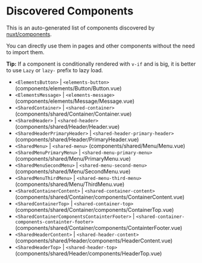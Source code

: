 # Discovered Components

This is an auto-generated list of components discovered by [nuxt/components](https://github.com/nuxt/components).

You can directly use them in pages and other components without the need to import them.

**Tip:** If a component is conditionally rendered with `v-if` and is big, it is better to use `Lazy` or `lazy-` prefix to lazy load.

- `<ElementsButton>` | `<elements-button>` (components/elements/Button/Button.vue)
- `<ElementsMessage>` | `<elements-message>` (components/elements/Message/Message.vue)
- `<SharedContainer>` | `<shared-container>` (components/shared/Container/Container.vue)
- `<SharedHeader>` | `<shared-header>` (components/shared/Header/Header.vue)
- `<SharedHeaderPrimaryHeader>` | `<shared-header-primary-header>` (components/shared/Header/PrimaryHeader.vue)
- `<SharedMenu>` | `<shared-menu>` (components/shared/Menu/Menu.vue)
- `<SharedMenuPrimaryMenu>` | `<shared-menu-primary-menu>` (components/shared/Menu/PrimaryMenu.vue)
- `<SharedMenuSecondMenu>` | `<shared-menu-second-menu>` (components/shared/Menu/SecondMenu.vue)
- `<SharedMenuThirdMenu>` | `<shared-menu-third-menu>` (components/shared/Menu/ThirdMenu.vue)
- `<SharedContainerContent>` | `<shared-container-content>` (components/shared/Container/components/ContainerContent.vue)
- `<SharedContainerTop>` | `<shared-container-top>` (components/shared/Container/components/ContainerTop.vue)
- `<SharedContainerComponentsContainterFooter>` | `<shared-container-components-containter-footer>` (components/shared/Container/components/ContainterFooter.vue)
- `<SharedHeaderContent>` | `<shared-header-content>` (components/shared/Header/components/HeaderContent.vue)
- `<SharedHeaderTop>` | `<shared-header-top>` (components/shared/Header/components/HeaderTop.vue)
